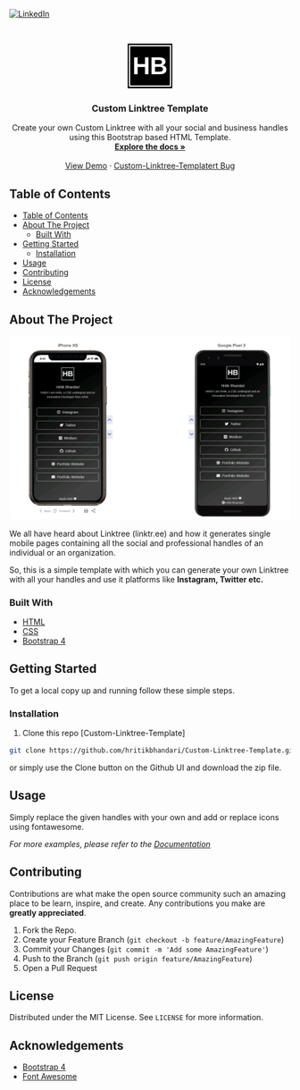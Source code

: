 
[![LinkedIn][linkedin-shield]][linkedin-url]



<!-- PROJECT LOGO -->
<br />
<p align="center">
  <a href="https://github.com/hritikbhandari/Custom-Linktree-Template">
    <img src="favicon.png" alt="Logo" width="80" height="80">
  </a>

  <h3 align="center">Custom Linktree Template</h3>

  <p align="center">
    Create your own Custom Linktree with all your social and business handles using this Bootstrap based HTML Template.
    <br />
    <a href="https://github.com/hritikbhandari/Custom-Linktree-Template"><strong>Explore the docs »</strong></a>
    <br />
    <br />
    <a href="https://github.com/hritikbhandari/Custom-Linktree-Template">View Demo</a>
    ·
    <a href="https://github.com/hritikbhandari/Custom-Linktree-Template/issues">Custom-Linktree-Templatert Bug</a>
    
  </p>
</p>



<!-- TABLE OF CONTENTS -->
## Table of Contents

- [Table of Contents](#table-of-contents)
- [About The Project](#about-the-project)
  - [Built With](#built-with)
- [Getting Started](#getting-started)
  - [Installation](#installation)
- [Usage](#usage)
- [Contributing](#contributing)
- [License](#license)
- [Acknowledgements](#acknowledgements)


<!-- ABOUT THE PROJECT -->
## About The Project

<img src="img/test.png" >

We all have heard about Linktree (linktr.ee) and how it generates single mobile pages containing all the social and professional handles of an individual or an organization. 

So, this is a simple template with which you can generate your own Linktree with all your handles and use it platforms like <strong> Instagram, Twitter etc.</strong>



### Built With

* [HTML]()
* [CSS]()
* [Bootstrap 4]()



<!-- GETTING STARTED -->
## Getting Started

To get a local copy up and running follow these simple steps.


### Installation
 
1. Clone this repo [Custom-Linktree-Template]
```sh
git clone https://github.com/hritikbhandari/Custom-Linktree-Template.git
```

or simply use the Clone button on the Github UI and download the zip file.



<!-- USAGE EXAMPLES -->
## Usage

Simply replace the given handles with your own and add or replace icons using fontawesome.

_For more examples, please refer to the [Documentation](https://getbootstrap.com)_





<!-- CONTRIBUTING -->
## Contributing

Contributions are what make the open source community such an amazing place to be learn, inspire, and create. Any contributions you make are **greatly appreciated**.

1. Fork the Repo.
2. Create your Feature Branch (`git checkout -b feature/AmazingFeature`)
3. Commit your Changes (`git commit -m 'Add some AmazingFeature'`)
4. Push to the Branch (`git push origin feature/AmazingFeature`)
5. Open a Pull Request



<!-- LICENSE -->
## License

Distributed under the MIT License. See `LICENSE` for more information.





<!-- ACKNOWLEDGEMENTS -->
## Acknowledgements
* [Bootstrap 4]()
* [Font Awesome]()





<!-- MARKDOWN LINKS & IMAGES -->
<!-- https://www.markdownguide.org/basic-syntax/#reference-style-links -->



[linkedin-shield]: https://img.shields.io/badge/-LinkedIn-black.svg?style=flat-square&logo=linkedin&colorB=555
[linkedin-url]: https://linkedin.com/in/hritikbhandari
